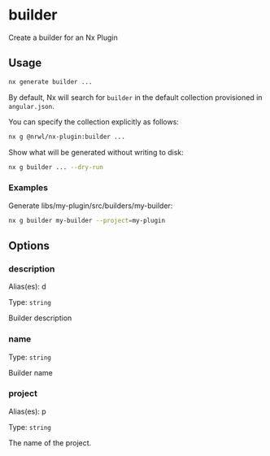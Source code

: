 # builder

Create a builder for an Nx Plugin

## Usage

```bash
nx generate builder ...
```

By default, Nx will search for `builder` in the default collection provisioned in `angular.json`.

You can specify the collection explicitly as follows:

```bash
nx g @nrwl/nx-plugin:builder ...
```

Show what will be generated without writing to disk:

```bash
nx g builder ... --dry-run
```

### Examples

Generate libs/my-plugin/src/builders/my-builder:

```bash
nx g builder my-builder --project=my-plugin
```

## Options

### description

Alias(es): d

Type: `string`

Builder description

### name

Type: `string`

Builder name

### project

Alias(es): p

Type: `string`

The name of the project.
